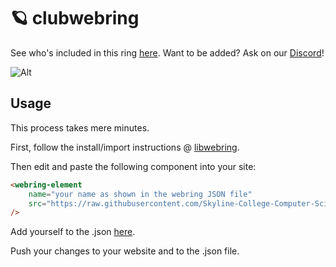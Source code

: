 # 🪐 clubwebring

See who's included in this ring [here](https://github.com/Skyline-College-Computer-Science-Club/clubwebring/blob/master/webring.json). Want to be added? Ask on our [Discord](https://discord.gg/z5P9kccwRh)!

![Alt](https://repobeats.axiom.co/api/embed/c52bf1dd2676bdf36ec6e164f96c62989ccf058e.svg "Repobeats analytics image")

## Usage

This process takes mere minutes.

First, follow the install/import instructions @ [libwebring](https://github.com/diamondburned/libwebring/).

Then edit and paste the following component into your site:

```html
<webring-element
	name="your name as shown in the webring JSON file"
	src="https://raw.githubusercontent.com/Skyline-College-Computer-Science-Club/clubwebring/master/webring.json"
/>
```

Add yourself to the .json [here](https://github.com/Skyline-College-Computer-Science-Club/clubwebring/blob/master/webring.json).

Push your changes to your website and to the .json file.
